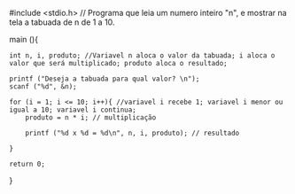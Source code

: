 #include <stdio.h> // Programa que leia um numero inteiro "n", e mostrar na tela a tabuada de n de 1 a 10.

main (){

	int n, i, produto; //Variavel n aloca o valor da tabuada; i aloca o valor que será multiplicado; produto aloca o resultado;
	
	printf ("Deseja a tabuada para qual valor? \n");
	scanf ("%d", &n);
	
	for (i = 1; i <= 10; i++){ //variavel i recebe 1; variavel i menor ou igual a 10; variavel i continua;
		produto = n * i; // multiplicação
		
		printf ("%d x %d = %d\n", n, i, produto); // resultado
		
	}
	
	return 0;
}
